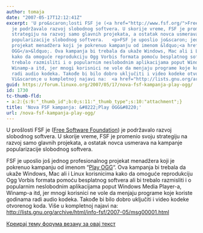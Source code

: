 ```yaml
---
author: tomaja
date: "2007-05-17T12:12:41Z"
excerpt: 'U pro&scaron;losti FSF je (<a href="http://www.fsf.org/">Free Software Foundation</a>)
  je podržavalo razvoj slobodnog softvera. U skorije vreme, FSF je promenio svoju
  strategiju na razvoj samo glavnih projekata, a ostatak novca usmerava na kampanje
  popularizacije slobodnog softvera.   <p>FSF je uposlio jo&scaron; jednog profesionalnog
  projekat menadžera koji je pokrenuo kampanju od imenom &ldquo;<a href="http://www.fsf.org/resources/formats/playogg">Play
  OGG</a>&ldquo;. Ova kampanja bi trebala da ukaže Windows, Mac ali i Linux korisnicima
  kako da omoguće reprodukciju Ogg Vorbis formata pomoću besplatnog softvera ali bi
  trebalo razmisliti i o popularnim neslobodnim aplikacijama poput Windows Media Player-a,
  Winamp-a itd, jer mnogi korisnici ne vole da menjaju programe koje koriste godinama
  radi audio kodeka. Takođe bi bilo dobro uključiti i video kodeke otvorenog koda.
  Vi&scaron;e u kompletnoj najavi na:  <a href="http://lists.gnu.org/archive/html/info-fsf/2007-05/msg00001.html">http://lists.gnu.org/archive/html/info-fsf/2007-05/msg00001.html</a></p>'
guid: https://forum.linuxo.org/2007/05/17/nova-fsf-kampanja-play-ogg/
id: 1730
tc-thumb-fld:
- a:2:{s:9:"_thumb_id";b:0;s:11:"_thumb_type";s:10:"attachment";}
title: 'Nova FSF kampanja: &#8222;Play OGG&#8220;'
url: /nova-fsf-kampanja-play-ogg/
---
```

U pro&scaron;losti FSF je ([Free Software Foundation](http://www.fsf.org/)) je podržavalo razvoj slobodnog softvera. U skorije vreme, FSF je promenio svoju strategiju na razvoj samo glavnih projekata, a ostatak novca usmerava na kampanje popularizacije slobodnog softvera. 

FSF je uposlio jo&scaron; jednog profesionalnog projekat menadžera koji je pokrenuo kampanju od imenom &ldquo;[Play OGG](http://www.fsf.org/resources/formats/playogg)&ldquo;. Ova kampanja bi trebala da ukaže Windows, Mac ali i Linux korisnicima kako da omoguće reprodukciju Ogg Vorbis formata pomoću besplatnog softvera ali bi trebalo razmisliti i o popularnim neslobodnim aplikacijama poput Windows Media Player-a, Winamp-a itd, jer mnogi korisnici ne vole da menjaju programe koje koriste godinama radi audio kodeka. Takođe bi bilo dobro uključiti i video kodeke otvorenog koda. Vi&scaron;e u kompletnoj najavi na: <http://lists.gnu.org/archive/html/info-fsf/2007-05/msg00001.html>

<!--break-->

[Креирај тему форума везану за овај текст](https://linuxo.org/nova-tema-na-forumu/?se_pid=1730)